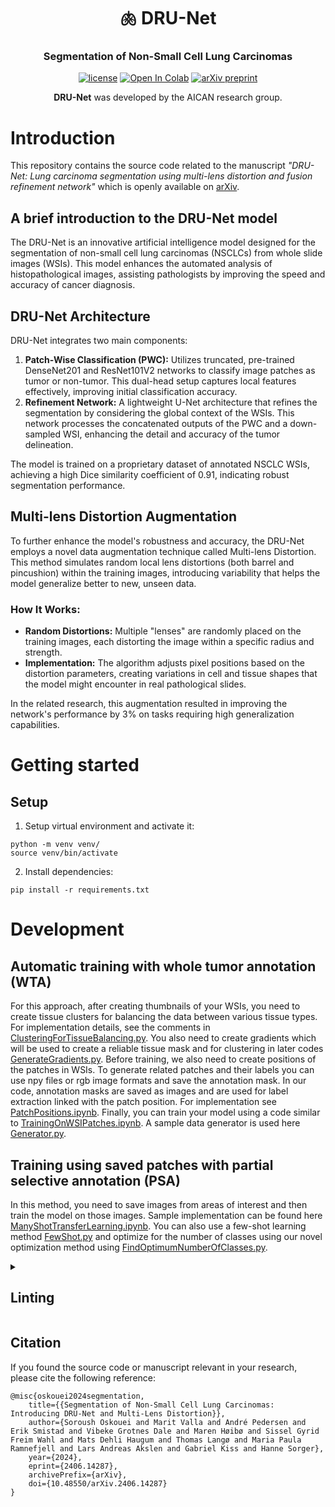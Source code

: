 <div align="center">
<h1 align="center">🫁 DRU-Net </h1>
<h3 align="center">Segmentation of Non-Small Cell Lung Carcinomas
</h3>

[![license](https://img.shields.io/badge/MIT-License-008000)](https://github.com/AICAN-Research/DRU-Net/blob/main/LICENSE.md)
<a href="https://github.com/AICAN-Research/DRU-Net/blob/main/notebooks/TrainingOnWSIPatches.ipynb" target="_parent"><img src="https://colab.research.google.com/assets/colab-badge.svg" alt="Open In Colab"/></a>
[![arXiv preprint](https://img.shields.io/badge/arXiv-preprint-D12424)](
https://doi.org/10.48550/arXiv.2406.14287)

**DRU-Net** was developed by the AICAN research group.

</div>

# Introduction

This repository contains the source code related to the manuscript _"DRU-Net: Lung carcinoma segmentation using multi-lens distortion and fusion refinement network"_ which is openly available on [arXiv](https://arxiv.org/abs/2406.14287).

## A brief introduction to the DRU-Net model
The DRU-Net is an innovative artificial intelligence model designed for the segmentation of non-small cell lung carcinomas (NSCLCs) from whole slide images (WSIs). This model enhances the automated analysis of histopathological images, assisting pathologists by improving the speed and accuracy of cancer diagnosis.

## DRU-Net Architecture
DRU-Net integrates two main components:
1. **Patch-Wise Classification (PWC):** Utilizes truncated, pre-trained DenseNet201 and ResNet101V2 networks to classify image patches as tumor or non-tumor. This dual-head setup captures local features effectively, improving initial classification accuracy.
2. **Refinement Network:** A lightweight U-Net architecture that refines the segmentation by considering the global context of the WSIs. This network processes the concatenated outputs of the PWC and a down-sampled WSI, enhancing the detail and accuracy of the tumor delineation.

The model is trained on a proprietary dataset of annotated NSCLC WSIs, achieving a high Dice similarity coefficient of 0.91, indicating robust segmentation performance.

## Multi-lens Distortion Augmentation
To further enhance the model's robustness and accuracy, the DRU-Net employs a novel data augmentation technique called Multi-lens Distortion. This method simulates random local lens distortions (both barrel and pincushion) within the training images, introducing variability that helps the model generalize better to new, unseen data.

### How It Works:
- **Random Distortions:** Multiple "lenses" are randomly placed on the training images, each distorting the image within a specific radius and strength.
- **Implementation:** The algorithm adjusts pixel positions based on the distortion parameters, creating variations in cell and tissue shapes that the model might encounter in real pathological slides.

In the related research, this augmentation resulted in improving the network's performance by 3% on tasks requiring high generalization capabilities.

# Getting started

## Setup

1. Setup virtual environment and activate it:

```
python -m venv venv/
source venv/bin/activate
```

2. Install dependencies:

```
pip install -r requirements.txt
```


# Development

## Automatic training with whole tumor annotation (WTA)
For this approach, after creating thumbnails of your WSIs, you need to create tissue clusters for balancing the data between various tissue types. For implementation details, see the comments in [ClusteringForTissueBalancing.py](ClusteringForTissueBalancing.py).
You also need to create gradients which will be used to create a reliable tissue mask and for clustering in later codes [GenerateGradients.py](GenerateGradients.py).
Before training, we also need to create positions of the patches in WSIs. To generate related patches and their labels you can use npy files or rgb image formats and save the annotation mask. In our code, annotation masks are saved as images and are used for label extraction linked with the patch position. For implementation see [PatchPositions.ipynb](notebooks/PatchPositions.ipynb).
Finally, you can train your model using a code similar to [TrainingOnWSIPatches.ipynb](notebooks/TrainingOnWSIPatches.ipynb).
A sample data generator is used here [Generator.py](src/Generator.py).

## Training using saved patches with partial selective annotation (PSA)
In this method, you need to save images from areas of interest and then train the model on those images. Sample implementation can be found here [ManyShotTransferLearning.ipynb](notebooks/ManyShotTransferLearning.ipynb).
You can also use a few-shot learning method [FewShot.py](./FewShot.py) and optimize for the number of classes using our novel optimization method using [FindOptimumNumberOfClasses.py](FindOptimumNumberOfClasses.py).


<details>
<summary>

## Linting</summary>

First install linting dependencies:

```
pip install isort==5.10.1 flake8==4.0.1 black==22.3.0 "black[jupyter]"
```

Then run linting test by:

```
sh shell/lint.sh
```

Perform automatic linting by:

```
sh shell/format.sh
```

</details>


## Citation

If you found the source code or manuscript relevant in your research, please cite the following reference:

```
@misc{oskouei2024segmentation,
    title={{Segmentation of Non-Small Cell Lung Carcinomas: Introducing DRU-Net and Multi-Lens Distortion}}, 
    author={Soroush Oskouei and Marit Valla and André Pedersen and Erik Smistad and Vibeke Grotnes Dale and Maren Høibø and Sissel Gyrid Freim Wahl and Mats Dehli Haugum and Thomas Langø and Maria Paula Ramnefjell and Lars Andreas Akslen and Gabriel Kiss and Hanne Sorger},
    year={2024},
    eprint={2406.14287},
    archivePrefix={arXiv},
    doi={10.48550/arXiv.2406.14287}
}
```
